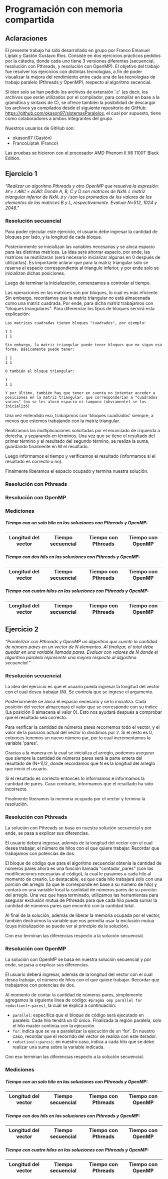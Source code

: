 # Programación con memoria compartida

## Aclaraciones

El presente trabajo ha sido desarrollado en grupo por Franco Emanuel Liptak y Gastón Gustavo Ríos. Consiste en dos ejercicios prácticos pedidos por la cátedra, donde cada uno tiene 3 versiones diferentes (secuencial, resolución con Pthreads, y resolución con OpenMP). El objetivo del trabajo fue resolver los ejercicios con distintas tecnologías, a fin de poder visualizar la mejora del rendimiento entre cada una de las tecnologías de trabajo paralelo (Pthreads y OpenMP), respecto al algoritmo secencial.

Si bien solo se han pedido los archivos de extensión '.c' (es decir, los archivos que serán utilizados por el compilador, para compilar en base a la gramática y sintaxis de C), se ofrece también la posibilidad de descargar los archivos ya compilados desde el siguiente repositorio de GitHub: https://github.com/okason97/sistemasParalelos, el cual por supuesto, tiene como colaboradores a ambos integrantes del grupo. 

Nuestros usuarios de GitHub son:
- okason97 (Gastón)
- FrancoLiptak (Franco)

Las pruebas se hicieron con el procesador AMD Phenom II X6 1100T Black Edition.

## Ejercicio 1

*"Realizar un algoritmo Pthreads y otro OpenMP que resuelva la expresión: 𝑀 = 𝑙.𝐴𝐵𝐶 + 𝑏𝐿𝐵𝐷. Donde A, B, C y D son matrices de NxN. L matriz triangular inferior de NxN. 𝑏 y 𝑙 son los promedios de los valores de los elementos de las matrices B y L, respectivamente.
Evaluar N=512, 1024 y 2048."*

### Resolución secuencial

Para poder ejecutar este ejercicio, el usuario debe ingresar la cantidad de bloques por lado, y la longitud de cada bloque. 

Posteriormente se inicializan las variables necesarias y se aloca espacio para las distintas matrices. La idea será ahorrar espacio, por ende, las matrices se reutilizarán (será necesario inicializar algunas en 0 después de utilizarlas). Es importante aclarar que para la matriz triangular solo se reserva el espacio correspondiente al triangulo inferior, y por ende solo se inicializan dichas posiciones.

Luego de terminar la inicialización, comenzamos a controlar el tiempo.

Las operaciones en las matrices son por bloques, lo cual es más eficiente. Sin embargo, recordamos que la matriz triangular no está almacenada como una matriz cuadrada. Por ende, para dicha matriz trabajamos con "bloques triangulares". Para diferenciar los tipos de bloques servirá esta explicación:

```
Las matrices cuadradas tienen bloques "cuadrados", por ejemplo:

1 1
1 1

Sin embargo, la matriz triangular puede tener bloques que no sigan esa forma. Básicamente puede tener:

1 1
1 1

O también el bloque triangular:

1 
1 1

Y por último, también hay que tener en cuenta no intentar acceder a posiciones en la matriz triangular, que corresponderían a "cuadrados vacios" (no se les alocó espacio ni tampoco (obviamente) se los inicializó)
```  

Una vez entendido eso, trabajamos con 'bloques cuadrados' siempre, a menos que estemos trabajando con la matriz triangular.

Realizamos las multiplicaciones solicitadas por el enunciado de izquierda a derecha, y separando en términos. Una vez que se tiene el resultado del primer término y el resultado del segundo término, se realiza la suma, guardando finalmente en M el resultado.

Luego informamos el tiempo y verificamos el resultado (informamos si el resultado es correcto o no). 

Finalmente liberamos el espacio ocupado y termina nuestra solución.

### Resolución con Pthreads

### Resolución con OpenMP

### Mediciones

##### Tiempo con un solo hilo en las soluciones con Pthreads y OpenMP:

| Longitud del vector | Tiempo secuencial | Tiempo con Pthreads | Tiempo con OpenMP |
| --------------------|:-----------------:|:-------------------:|:-----------------:|

##### Tiempo con dos hils en las soluciones con Pthreads y OpenMP:

| Longitud del vector | Tiempo secuencial | Tiempo con Pthreads | Tiempo con OpenMP |
| --------------------|:-----------------:|:-------------------:|:-----------------:|

##### Tiempo con cuatro hilos en las soluciones con Pthreads y OpenMP:

| Longitud del vector | Tiempo secuencial | Tiempo con Pthreads | Tiempo con OpenMP |
| --------------------|:-----------------:|:-------------------:|:-----------------:|

## Ejercicio 2

*"Paralelizar con Pthreads y OpenMP un algoritmo que cuente la cantidad de número pares en un vector de N elementos. Al finalizar, el total debe quedar en una variable llamada pares.
Evaluar con valores de N donde el algoritmo paralelo represente una mejora respecto al algoritmo secuencial."*

### Resolución secuencial

La idea del ejercicio es que el usuario pueda ingresar la longitud del vector con el cual desea trabajar (N). Se controla que se ingrese el argumento.

Posteriormente se aloca el espacio necesario y se lo inicializa. Cada posición del vector almacenará el valor que se corresponde con su índice (La posición 0 almacena el valor 0). Esto nos ayudará después a comprobar que el resultado sea correcto.

Para verificar la cantidad de números pares recorremos todo el vector, y el valor de la posición actual del vector lo dividimos por 2. Si el resto es 0, entonces tenemos un nuevo número par, por lo cual incrementamos la variable 'pares'.

Gracias a la manera en la cual se inicializa el arreglo, podemos asegurar que siempre la cantidad de números pares será la parte entera del resultado de (N+1)/2, donde recordamos que N es la longitud del arreglo que inició el usuario.

Si el resultado es correcto entonces lo informamos e informamos la cantidad de pares. Caso contrario, informamos que el resultado ha sido incorrecto.

Finalmente liberamos la memoria ocupada por el vector y termina la resolución.

### Resolución con Pthreads

La solución con Pthreads se basa en nuestra solución secuencial y por ende, se pasa a explicar sus diferencias.

El usuario deberá ingresar, además de la longitud del vector con el cual desea trabajar, el número de hilos con el que quiere trabajar. Recordar que trabajamos con potencias de dos.

El bloque de código que para el algoritmo secuencial obtenía la cantidad de números pares ahora es una función llamada "contador_pares" (con las modificaciones necesarias al código), la cual le pasamos a cada hilo al momento de crearlo. Lo destacable, es que cada hilo trabajará solo con una porción del arreglo (la que le corresponde en base a su número de hilo) y contará en una variable local la cantidad de números pares de su porción del arreglo. Una vez que haya terminado, utilizamos las herramientas para asegurar exclusión mutua de Pthreads para que cada hilo pueda sumar la cantidad de números pares que encontró con la cantidad total.

Al final de la solución, además de liberar la memoria ocupada por el vector, también destruimos la variable que nos permitía usar la exclusión mutua (cuya inicialización se puede ver al principio de la solución).

Con eso terminan las diferencias respecto a la solución secuencial.

### Resolución con OpenMP

La solución con OpenMP se basa en nuestra solución secuencial y por ende, se pasa a explicar sus diferencias.

El usuario deberá ingresar, además de la longitud del vector con el cual desea trabajar, el número de hilos con el que quiere trabajar. Recordar que trabajamos con potencias de dos.

Al momento de contar la cantidad de números pares, simplemente agregamos la siguiente linea de código: ` #pragma omp parallel for reduction(+:pares) `, la cual se explica a continuación:

- `parallel`: especifica que el bloque de código será ejecutado en paralelo. Cada hilo tendrá un ID único. Finalizada la región paralela, solo el hilo master continúa con la ejecución.
- `for`: indica que se va a paralelizar la ejecución de un 'for'. En nuestro caso, recordar que el recorrido del vector se realiza con este iterador.
- `reduction(+:pares)`: en nuestro caso, indica a cada hilo que se debe realizar una suma sobre la variable indicada.

Con eso terminan las diferencias respecto a la solución secuencial.

### Mediciones

##### Tiempo con un solo hilo en las soluciones con Pthreads y OpenMP:

| Longitud del vector | Tiempo secuencial | Tiempo con Pthreads | Tiempo con OpenMP |
| --------------------|:-----------------:|:-------------------:|:-----------------:|

##### Tiempo con dos hils en las soluciones con Pthreads y OpenMP:

| Longitud del vector | Tiempo secuencial | Tiempo con Pthreads | Tiempo con OpenMP |
| --------------------|:-----------------:|:-------------------:|:-----------------:|

##### Tiempo con cuatro hilos en las soluciones con Pthreads y OpenMP:

| Longitud del vector | Tiempo secuencial | Tiempo con Pthreads | Tiempo con OpenMP |
| --------------------|:-----------------:|:-------------------:|:-----------------:|
